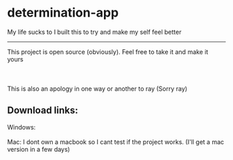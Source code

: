 # determination-app
My life sucks to I built this to try and make my self feel better

---

<p>This project is open source (obviously). Feel free to take it and make it yours<br><br><br><br>This is also an apology in one way or another to ray (Sorry ray)</p>


## Download links:
<p>
Windows:
<br><br>
Mac: I dont own a macbook so I cant test if the project works. (I'll get a mac version in a few days)
</p>